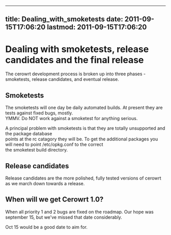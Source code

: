 
---
title: Dealing_with_smoketests
date: 2011-09-15T17:06:20
lastmod: 2011-09-15T17:06:20
---
Dealing with smoketests, release candidates and the final release
=================================================================

The cerowrt development process is broken up into three phases -
smoketests, release candidates, and eventual release.

Smoketests
----------

The smoketests will one day be daily automated builds. At present they
are tests against fixed bugs, mostly.\
YMMV. Do NOT work against a smoketest for anything serious.

A principal problem with smoketests is that they are totally unsupported
and the package database\
points at the rc catagory they will be. To get the additional packages
you will need to point /etc/opkg.conf to the correct\
the smoketest build directory.

Release candidates
------------------

Release candidates are the more polished, fully tested versions of
cerowrt as we march down towards a release.

When will we get Cerowrt 1.0?
-----------------------------

When all priority 1 and 2 bugs are fixed on the roadmap. Our hope was
september 15, but we've missed that date considerably.

Oct 15 would be a good date to aim for.
